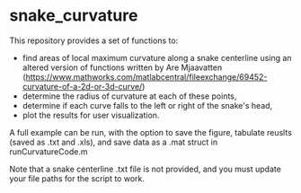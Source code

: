 # snake_curvature

This repository provides a set of functions to:
- find areas of local maximum curvature along a snake centerline using an 
  altered version of functions written by Are Mjaavatten 
  (https://www.mathworks.com/matlabcentral/fileexchange/69452-curvature-of-a-2d-or-3d-curve/)
- determine the radius of curvature at each of these points, 
- determine if each curve falls to the left or right of the snake's head, 
- plot the results for user visualization.

A full example can be run, with the option to save the figure, tabulate reuslts 
(saved as .txt and .xls), and save data as a .mat struct in runCurvatureCode.m

Note that a snake centerline .txt file is not provided, and you must update your file paths for the script to work.
